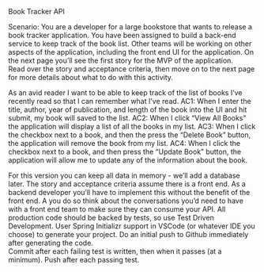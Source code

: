 Book Tracker API

Scenario:  You are a developer for a large bookstore that wants to release a book tracker application.  You have been assigned to build a back-end service to keep track of the book list.  Other teams will be working on other aspects of the application, including the front end UI for the application.
On the next page you’ll see the first story for the MVP of the application.  
Read over the story and acceptance criteria, then move on to the next page for more details about what to do with this activity. 



As an avid reader I want to be able to keep track of the list of books I’ve recently read so that I can remember what I’ve read.
AC1:  When I enter the title, author, year of publication, and length of the book into the UI and hit submit, my book will saved to the list.
AC2:  When I click “View All Books” the application will display a list of all the books in my list.
AC3: When I click the checkbox next to a book, and then the press the “Delete Book” button, the application will remove the book from my list.
AC4: When I click the checkbox next to a book, and then press the “Update Book” button, the application will allow me to update any of the information about the book.

For this version you can keep all data in memory - we’ll add a database later.
The story and acceptance criteria assume there is a front end.  As a backend developer you’ll have to implement this without the benefit of the front end.  A you do so think about the conversations you’d need to have with a front end team to make sure they can consume your API.
All production code should be backed by tests, so use Test Driven Development.
User Spring Initializr support in VSCode (or whatever IDE you choose) to generate your project.
Do an initial push to Github immediately after generating the code.  
Commit after each failing test is written, then when it passes (at a minimum).
Push after each passing test.